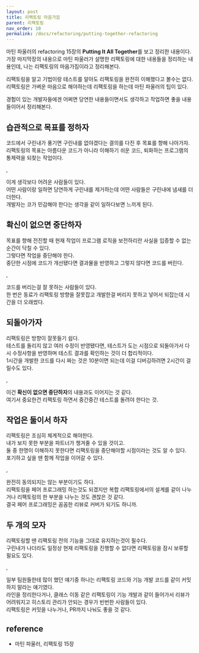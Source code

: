 ```yaml
---
layout: post
title: 리팩토링 마음가짐
parent: 리팩토링
nav_order: 10
permalink: /docs/refactoring/putting-together-refactoring
---
```


마틴 파울러의 refactoring 15장의 **Putting It All Together**를 보고 정리한 내용이다.    
가장 마지막장의 내용으로 마틴 파울러가 설명한 리팩토링에 대한 내용들을 정리하는 내용인데, 나는 리팩토링의 마음가짐이라고 정리해본다.

리팩토링을 알고 기법이랑 테스트를 알아도 리팩토링을 완전히 이해했다고 볼수는 없다.  
리팩토링은 가벼운 마음으로 해야하는데 리팩토링을 하는데 마틴 파울러의 팁이 있다.  

경험이 있는 개발자들에겐 어쩌면 당연한 내용들이면서도 생각하고 작업하면 좋을 내용들이어서 정리해본다.  


## 습관적으로 목표를 정하자

코드에서 구린내가 풍기면 구린내를 없야겠다는 결의를 다진 후 목표를 향해 나아가자.  
리팩토링의 목표는 아름다운 코드가 아니라 이해하기 쉬운 코드, 퇴화하는 프로그램의 통제력을 되찾는 작업이다.

,

이게 생각보다 어려운 사람들이 있다.  
어떤 사람이랑 일하면 당연하게 구린내를 제거하는데 어떤 사람들은 구린내에 냄새를 더 더한다.  
개발자는 코가 민감해야 한다는 생각을 같이 일하다보면 느끼게 된다.


## 확신이 없으면 중단하자

목표를 향해 전진할 때 현재 작업이 프로그램 로직을 보전하리란 사실을 입증할 수 없는 순간이 닥칠 수 있다.  
그렇다면 작업을 중단해야 한다.  
중단한 시점에 코드가 개선됐다면 결과물을 반영하고 그렇지 않다면 코드를 버린다.  

,

코드를 버리는걸 잘 못하는 사람들이 있다.  
한 번은 동료가 리팩토링 방향을 잘못잡고 개발한걸 버리지 못하고 넣어서 되잡는데 시간을 더 오래썼다.  

## 되돌아가자

리팩토링은 방향이 잘못들기 쉽다.  
테스트를 돌리지 않고 여러 수정이 반영됐다면, 테스트가 도는 시점으로 되돌아가서 다시 수정사항을 반영하며 테스트 결과를 확인하는 것이 더 합리적이다.  
1시간을 개발한 코드를 다시 짜는 것은 10분이면 되는데 이걸 디버깅하려면 2시간이 걸릴수도 있다.  

,

이건 **확신이 없으면 중단하자**의 내용과도 이어지는 것 같다.  
여기서 중요한건 리팩토링 하면서 중간중간 테스트를 돌려야 한다는 것.

## 작업은 둘이서 하자

리팩토링은 조심히 체계적으로 해야한다.   
내가 보지 못한 부분을 파트너가 챙겨줄 수 있을 것이고.  
둘 중 한명이 이해하지 못한다면 리팩토링을 중단해야할 시점이라는 것도 알 수 있다.  
포기하고 싶을 땐 함께 작업을 이어갈 수 있다.  

,

완전히 동의되지는 않는 부분이기도 하다.  
리팩토링을 페어 프로그래밍 하는것도 되겠지만 복합 리팩토링에서의 설계를 같이 나누거나 리팩토링의 한 부분을 나누는 것도 괜찮은 것 같다.  
결국 페어 프로그래밍은 꼼꼼한 리뷰로 커버가 되기도 하니까.


## 두 개의 모자

리팩토링할 땐 리팩토링 전의 기능을 그대로 유지하는것이 필수다.  
구린내가 나더라도 일정상 현재 리팩토링을 진행할 수 없다면 리팩토링을 잠시 보류할 필요도 있다.  

,

일부 팀원들한테 많이 했던 얘기중 하나는 리팩토링 코드와 기능 개발 코드를 같이 커밋하지 말라는 얘기였다.  
라인을 정리한다거나, 클래스 이동 같은 리팩토링이 기능 개발과 같이 들어가서 리뷰가 어려워지고 히스토리 관리가 안되는 경우가 빈번한 사람들이 있다.  
리팩토링은 커밋을 나누거나, PR까지 나눠도 좋을 것 같다.


## reference

- 마틴 파울러, 리팩토링 15장